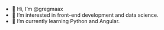 - 👋 Hi, I’m @gregmaax
- 👀 I’m interested in front-end development and data science.
- 🌱 I’m currently learning Python and Angular.

<!---
gregmaax/gregmaax is a ✨ special ✨ repository because its `README.md` (this file) appears on your GitHub profile.
You can click the Preview link to take a look at your changes.
--->
